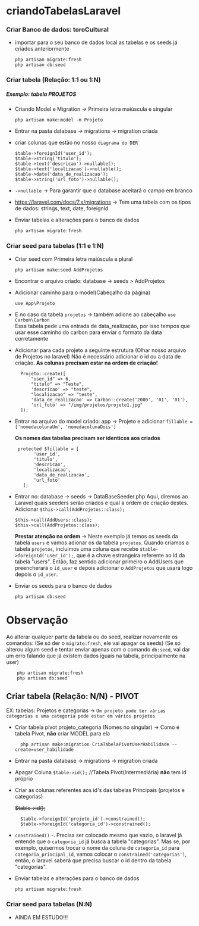 # criandoTabelasLaravel

### Criar Banco de dados: toroCultural
- importar para o seu banco de dados local as tabelas e os seeds já criados anteriormente

      php artisan migrate:fresh
      php artisan db:seed

### Criar tabela (Relação: 1:1  ou 1:N)
##### Exemplo: tabela PROJETOS
- Criando Model e Migration -> Primeira letra maiúscula e singular

      php artisan make:model -m Projeto     

- Entrar na pasta database -> migrations -> migration criada
- criar colunas que estão no nosso `diagrama do DER`

      $table->foreignId('user_id');
      $table->string('titulo');
      $table->text('descricao')->nullable();
      $table->text('localizacao')->nullable();
      $table->date('data_de_realizacao');
      $table->string('url_foto')->nullable();
      
- `->nullable`   ->  Para garantir que o database aceitará o campo em branco
- <https://laravel.com/docs/7.x/migrations>   -> Tem uma tabela com os tipos de dados: strings, text, date, foreignId

- Enviar tabelas e alterações para o banco de dados

      php artisan migrate:fresh

### Criar seed para tabelas (1:1 e 1:N)
- Criar seed com Primeira letra maiúscula e plural

      php artisan make:seed AddProjetos

- Encontrar o arquivo criado: database -> seeds > AddProjetos
- Adicionar caminho para o model(Cabeçalho da página)

      use App\Projeto
      
- E no caso da tabela `projetos` -> também adione ao cabeçalho  `use Carbon\Carbon`   
  Essa tabela pede uma entrada de data_realização, por isso tempos que usar esse caminho do carbon para enviar o formato da data corretamente
  
- Adicionar para cada projeto a seguinte estrutura (Olhar nosso arquivo de Projetos no laravel)
  Não é necessário adicionar o id ou a data de criação.
  **As colunas precisam estar na ordem de criação!**
  
        Projeto::create([
            "user_id" => 6,
            "titulo" => "Teste",
            'descricao' => "teste",
            "localizacao" => "teste",
            'data_de_realizacao' => Carbon::create('2000', '01', '01'),
            'url_foto' => "/img/projetos/projeto1.jpg"
        ]);
        
 - Entrar no arquivo do model criado:  app -> Projeto
   e adicionar `fillable = ['nomedacolunaUm', 'nomedacolunaDois']`
   
   **Os nomes das tabelas precisam ser identicos aos criados**
 
        protected $fillable = [
              'user_id',
              'titulo', 
              'descricao', 
              'localizacao', 
              'data_de_realizacao', 
              'url_foto'
          ];
          
- Entrar no:  database -> seeds -> DataBaseSeeder.php
  Aqui, diremos ao Laravel quais seeders serão criados e qual a ordem de criação destes. 
  Adicionar `$this->call(AddProjetos::class);`
  
      $this->call(AddUsers::class);
      $this->call(AddProjetos::class);
      
  **Prestar atenção na ordem**  ->  Neste exemplo já temos os seeds da tabela `users` e vamos adionar os da tabela `projetos`. 
  Quando criamos a tabela `projetos`, incluimos uma coluna que recebe `$table->foreignId('user_id');`, que é a chave 
  estrangeira referente ao id da tabela "users". 
  Então, faz sentido adicionar primeiro o AddUsers que preencherará o `id_user` e depois adicionar o `AddProjetos` que usará logo depois o `id_user`.
    
- Enviar os seeds para o banco de dados

      php artisan db:seed
 
 # **Observação** 
  Ao alterar qualquer parte da tabela ou do seed, realizar novamente os comandos:
  (Se só der o `migrate:fresh`, ele vai apagar os seeds)
  (Se só alterou algum seed e tentar enviar apenas com o comando `db:seed`, vai dar um erro falando que
  já existem dados iguais na tabela, principalmente na user)
    
        php artisan migrate:fresh
        php artisan db:seed`     

 
## Criar tabela (Relação: N/N) - PIVOT 
   EX: tabelas: Projetos e categorias -> `Um projeto pode ter várias categorias e uma categoria pode estar em vários projetos`
   
- Criar tabela pivot projeto_categoria (Nomes no singular) -> Como é tabela Pivot, **não** criar MODEL para ela

        php artisan make:migration CriaTabelaPivotUserHabilidade --create=user_habilidade

- Entrar na pasta database -> migrations -> migration criada
- Apagar Coluna `$table->id();`    //Tabela Pivot(Intermediária) **não** tem id próprio
- Criar as colunas referentes aos id's das tabelas Principais (projetos e categorias)

    ~~$table->id();~~
    
        $table->foreignId('projeto_id')->constrained();  
        $table->foreignId('categoria_id')->constrained();
        
- `constrained()` -. Precisa ser colocado mesmo que vazio, o laravel já entende que o `categoria_id` já busca a tabela "categorias". 
  Mas se, por exemplo, quisermos trocar o nome da coluna de `categoria_id` para `categoria_principal_id`, 
  vamos colocar o `constrained('categorias')`, então, o laravel saberá que precisa buscar o id dentro da tabela "categorias".
  
- Enviar tabelas e alterações para o banco de dados

      php artisan migrate:fresh
 
 ### Criar seed para tabelas (N:N) 
 - AINDA EM ESTUDO!!!
